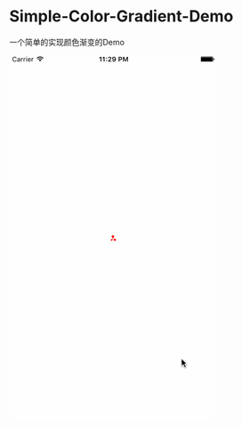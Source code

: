 # Simple-Color-Gradient-Demo
一个简单的实现颜色渐变的Demo

![](https://github.com/jsimy/Simple-Color-Gradient-Demo/blob/master/screenshots/Demo.gif)
